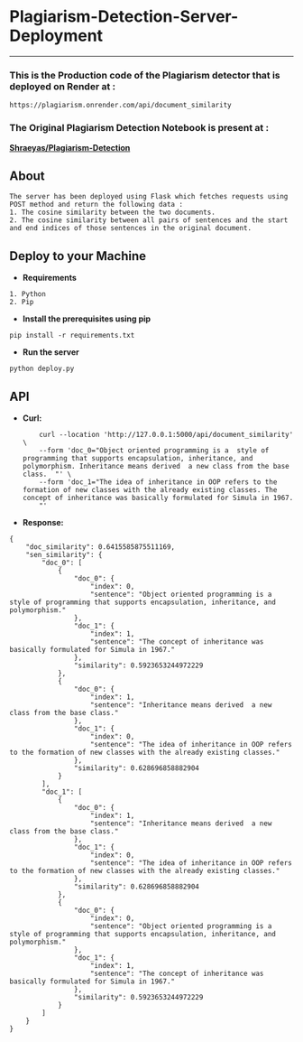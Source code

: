 # Plagiarism-Detection-Server-Deployment

---

### This is the Production code of the Plagiarism detector that is deployed on Render at :

```
https://plagiarism.onrender.com/api/document_similarity
```

### The Original Plagiarism Detection Notebook is present at :

**[Shraeyas/Plagiarism-Detection](https://github.com/Shraeyas/Plagiarism-Detection)**

## About

```
The server has been deployed using Flask which fetches requests using POST method and return the following data :
1. The cosine similarity between the two documents.
2. The cosine similarity between all pairs of sentences and the start and end indices of those sentences in the original document.
```

## Deploy to your Machine

* **Requirements**
```
1. Python
2. Pip
```

* **Install the prerequisites using pip**
```
pip install -r requirements.txt
```
* **Run the server**
```
python deploy.py
```

## API

*  **Curl:**  
    ```
        curl --location 'http://127.0.0.1:5000/api/document_similarity' \
        --form 'doc_0="Object oriented programming is a  style of programming that supports encapsulation, inheritance, and polymorphism. Inheritance means derived  a new class from the base class.  "' \
        --form 'doc_1="The idea of inheritance in OOP refers to the formation of new classes with the already existing classes. The concept of inheritance was basically formulated for Simula in 1967.
        "'
    ```

*  **Response:**  
```
{
    "doc_similarity": 0.6415585875511169,
    "sen_similarity": {
        "doc_0": [
            {
                "doc_0": {
                    "index": 0,
                    "sentence": "Object oriented programming is a  style of programming that supports encapsulation, inheritance, and polymorphism."
                },
                "doc_1": {
                    "index": 1,
                    "sentence": "The concept of inheritance was basically formulated for Simula in 1967."
                },
                "similarity": 0.5923653244972229
            },
            {
                "doc_0": {
                    "index": 1,
                    "sentence": "Inheritance means derived  a new class from the base class."
                },
                "doc_1": {
                    "index": 0,
                    "sentence": "The idea of inheritance in OOP refers to the formation of new classes with the already existing classes."
                },
                "similarity": 0.628696858882904
            }
        ],
        "doc_1": [
            {
                "doc_0": {
                    "index": 1,
                    "sentence": "Inheritance means derived  a new class from the base class."
                },
                "doc_1": {
                    "index": 0,
                    "sentence": "The idea of inheritance in OOP refers to the formation of new classes with the already existing classes."
                },
                "similarity": 0.628696858882904
            },
            {
                "doc_0": {
                    "index": 0,
                    "sentence": "Object oriented programming is a  style of programming that supports encapsulation, inheritance, and polymorphism."
                },
                "doc_1": {
                    "index": 1,
                    "sentence": "The concept of inheritance was basically formulated for Simula in 1967."
                },
                "similarity": 0.5923653244972229
            }
        ]
    }
}
```
      

